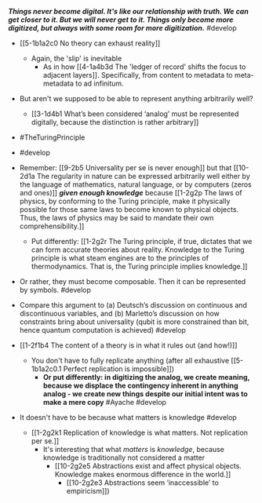 ***Things never become digital. It's like our relationship with truth. We can get closer to it. But we will never get to it. Things only become more digitized, but always with some room for more digitization.*** #develop 

- [[5-1b1a2c0 No theory can exhaust reality]]
	- Again, the 'slip' is inevitable
		- As in how [[4-1a4b3d The 'ledger of record' shifts the focus to adjacent layers]]. Specifically, from content to metadata to meta-metadata to ad infinitum.

- But aren't we supposed to be able to represent anything arbitrarily well?
	- [[3-1d4b1 What’s been considered ‘analog’ must be represented digitally, because the distinction is rather arbitrary]]
- #TheTuringPrinciple
- #develop

- Remember: [[9-2b5 Universality per se is never enough]] but that [[10-2d1a The regularity in nature can be expressed arbitrarily well either by the language of mathematics, natural language, or by computers (zeros and ones)]] ***given enough knowledge*** because [[1-2g2p The laws of physics, by conforming to the Turing principle, make it physically possible for those same laws to become known to physical objects. Thus, the laws of physics may be said to mandate their own comprehensibility.]]
	- Put differently: [[1-2g2r The Turing principle, if true, dictates that we can form accurate theories about reality. Knowledge to the Turing principle is what steam engines are to the principles of thermodynamics. That is, the Turing principle implies knowledge.]]

- Or rather, they must become composable. Then it can be represented by symbols. #develop

- Compare this argument to (a) Deutsch’s discussion on continuous and discontinuous variables, and (b) Marletto’s discussion on how constraints bring about universality (qubit is more constrained than bit, hence quantum computation is achieved) #develop

- [[1-2f1b4 The content of a theory is in what it rules out (and how!)]]
	- You don't have to fully replicate anything (after all exhaustive [[5-1b1a2c0.1 Perfect replication is impossible]])
		- **Or put differently: in digitizing the analog, we create meaning, because we displace the contingency inherent in anything analog - we create new things despite our initial intent was to make a mere copy** #Ayache  #develop 

- It doesn't have to be because what matters is knowledge #develop
	- [[1-2g2k1 Replication of knowledge is what matters. Not replication per se.]]
		- It's interesting that what *matters* is *knowledge*, because knowledge is traditionally not considered a matter
			- [[10-2g2e5 Abstractions exist and affect physical objects. Knowledge makes enormous difference in the world.]]
				- [[10-2g2e3 Abstractions seem ‘inaccessible’ to empiricism]])
